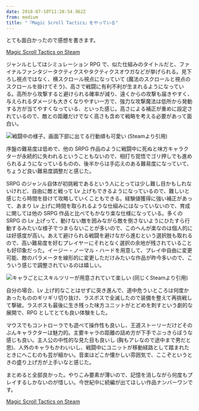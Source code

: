 ```yaml
---
date: 2018-07-10T11:28:54.962Z
from: medium
title: "『Magic Scroll Tactics』をやっている"
---
```


とても面白かったので感想を書きます。

[Magic Scroll Tactics on Steam](https://store.steampowered.com/app/840100/Magic_Scroll_Tactics/)

ジャンルとしてはシミュレーション RPG で、似た仕組みのタイトルだと、ファイナルファンタジータクティクスやタクティクスオウガなどが挙げられる。見下ろし視点ではなく、横スクロール視点になっていて (魔法のスクロールと視点のスクロールを掛けてそう)、高さで戦闘に有利不利が生まれるようになっている。高所から攻撃すると避けられる確率が減り、遠くからの攻撃も届きやすく、与えられるダメージも大きくなりやすい一方で、強力な攻撃魔法は低所から発動する方が当てやすくなっている、といった感じ。高さによる補正が重めに設定されているので、敵との距離だけでなく高さも含めて戦略を考える必要があって面白い。

![戦闘中の様子。画面下部に出てる行動順も可愛い (Steamより引用)](https://cdn-images-1.medium.com/max/800/0*TXGjE3640sgFAIgV "戦闘中の様子。画面下部に出てる行動順も可愛い (Steamより引用)")

序盤の難易度は低めで、他の SRPG 作品のように戦闘中に死ぬと味方キャラクターが永続的に失われるということもないので、相打ち覚悟でゴリ押しでも進められるようになっているものの、後半からは手応えのある難易度になっていて、ちょうど良い難易度調整だと感じた。

SRPG のジャンル自体が初挑戦であるという人にとっては少し難し目かもしれないけれど、自由に敵と戦って Lv 上げもできるようになっているので、難しいと感じたら時間を掛けて攻略していくこともできる。経験値獲得に強い補正があって、あまり Lv 上げに時間を取られるような仕組みにはなっていないので、育成に関しては他の SRPG 作品と比べてもかなり楽な仕様になっている。多くの SRPG の Lv 上げって、動けない敵を囲みながら敵を倒さないようにひたすら行動するみたいな様子でつまらないことが多いので、このへんが楽なのは個人的には好感度が高い。あえて避けられる戦闘を避けながら進むという選択肢も取れるので、高い難易度を好むプレイヤーにそれとなく選択の余地が残されていることも好印象だった。イージー・ノーマル・ハードを用意して、プレイ中自由に変更可能、敵のパラメータを線形的に変更しただけみたいな作品が昨今多いので、こういう感じで調整されているのは嬉しい。

![キャラごとにスキルツリーが用意されていて楽しい (同じくSteamより引用)](https://cdn-images-1.medium.com/max/800/0*2FvGf44oEXU6xS2i "キャラごとにスキルツリーが用意されていて楽しい (同じくSteamより引用)")

自分の場合、Lv 上げ的なことはせずに突き進んで、道中危ういところは何度かあったもののギリギリ切り抜け、ラスボスで全滅したので装備を整えて再挑戦して撃破。ラスボスも最後に生き残った味方ユニットがとどめを刺すという劇的な展開で、RPG としてとても良い体験をした。

マウスでもコントローラでも遊べて操作性も良いし、王道ストーリーだけどそのぶんキャラクターは魅力的。主要キャラの距離の詰め方が下手でぶっきらぼうな感じも良い。主人公の中性的な見た目も良いし (胸もアレなので途中まで男だと思)、人外のキャラもかわいいし、戦闘中にユニットが移動経路として踏まれたときにへこむのも芸が細かい。音楽はどこか懐かしい雰囲気で、ここぞというときの盛り上げ方が上手いなと感じた。

まとめると全部良かった。やりこみ要素が薄いので、記憶を消しながら何度もプレイするしかないのが惜しい。今世紀中に続編が出てほしい作品ナンバーワンです。

[Magic Scroll Tactics on Steam](https://store.steampowered.com/app/840100/Magic_Scroll_Tactics/)
